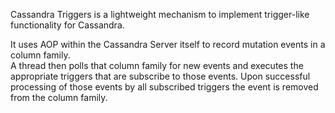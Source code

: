 
Cassandra Triggers is a lightweight mechanism to implement trigger-like functionality for Cassandra.

It uses AOP within the Cassandra Server itself to record mutation events in a column family.  
A thread then polls that column family for new events and executes the appropriate triggers that are subscribe to those events.
Upon successful processing of those events by all subscribed triggers the event is removed from the column family.
